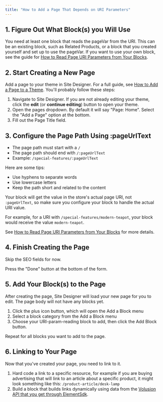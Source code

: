 ```yaml
---
title: "How to Add a Page That Depends on URI Parameters"
---
```


## 1. Figure Out What Block(s) you Will Use

You need at least one block that reads the pageVar from the URI. This can be an existing block, such as Related Products, or a block that you created yourself and set up to use the pageVar. If you want to use your own block, see the guide for [How to Read Page URI Parameters from Your Blocks](/how-to/read-page-uri-parameters-in-blocks).

## 2. Start Creating a New Page

Add a page to your theme in Site Designer. For a full guide, see [How to Add a Page to a Theme](/how-to/add-page-to-theme). You'll probably follow these steps:

1. Navigate to Site Designer. If you are not already editing your theme, click the **edit** (or **continue editing**) button to open your theme.
2. Open the pages dropdown. By default it will say "Page: Home". Select the "Add a Page" option at the bottom.
3. Fill out the Page Title field.

## 3. Configure the Page Path Using :pageUrlText

* The page path must start with a `/`
* The page path should end with `/:pageUrlText`
* Example: `/special-features/:pageUrlText`

Here are some tips:

* Use hyphens to separate words
* Use lowercase letters
* Keep the path short and related to the content

Your block will get the value in the store's actual page URI, not `:pageUrlText`, so make sure you configure your block to handle the actual URI value.

For example, for a URI with `/special-features/modern-teapot`, your block would receive the value `modern-teapot`.

See [How to Read Page URI Parameters from Your Blocks](/how-to/read-page-uri-parameters-in-blocks) for more details.

## 4. Finish Creating the Page

Skip the SEO fields for now.

Press the "Done" button at the bottom of the form.

## 5. Add Your Block(s) to the Page

After creating the page, Site Designer will load your new page for you to edit. The page body will not have any blocks yet.

1. Click the plus icon button, which will open the Add a Block menu
2. Select a block category from the Add a Block menu
3. Choose your URI-param-reading block to add, then click the Add Block button.

Repeat for all blocks you want to add to the page.

## 6. Linking to Your Page

Now that you've created your page, you need to link to it.

1. Hard code a link to a specific resource, for example if you are buying advertising that will link to an article about a specific product, it might look something like this: `/product-article/desk-lamp`
2. Build a block that builds links dynamically using data from the [Volusion API that you get through ElementSdk](/references/sdk).
